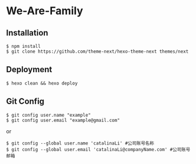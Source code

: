 # We-Are-Family

## Installation

```
$ npm install
$ git clone https://github.com/theme-next/hexo-theme-next themes/next
```

## Deployment
```
$ hexo clean && hexo deploy
```

## Git Config
```
$ git config user.name "example"
$ git config user.email "example@gmail.com" 
```
or
```
$ git config --global user.name 'catalinaLi' #公司账号名称
$ git config --global user.email 'catalinaLi@companyName.com' #公司账号邮箱
```
